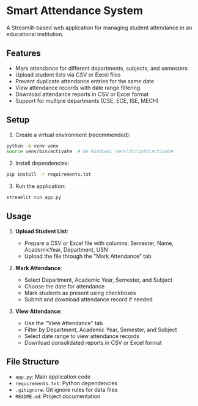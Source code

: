 # Smart Attendance System

A Streamlit-based web application for managing student attendance in an educational institution.

## Features

- Mark attendance for different departments, subjects, and semesters
- Upload student lists via CSV or Excel files
- Prevent duplicate attendance entries for the same date
- View attendance records with date range filtering
- Download attendance reports in CSV or Excel format
- Support for multiple departments (CSE, ECE, ISE, MECH)

## Setup

1. Create a virtual environment (recommended):

```bash
python -m venv venv
source venv/bin/activate  # On Windows: venv\Scripts\activate
```

2. Install dependencies:

```bash
pip install -r requirements.txt
```

3. Run the application:

```bash
streamlit run app.py
```

## Usage

1. **Upload Student List**:

   - Prepare a CSV or Excel file with columns: Semester, Name, AcademicYear, Department, USN
   - Upload the file through the "Mark Attendance" tab

2. **Mark Attendance**:

   - Select Department, Academic Year, Semester, and Subject
   - Choose the date for attendance
   - Mark students as present using checkboxes
   - Submit and download attendance record if needed

3. **View Attendance**:
   - Use the "View Attendance" tab
   - Filter by Department, Academic Year, Semester, and Subject
   - Select date range to view attendance records
   - Download consolidated reports in CSV or Excel format

## File Structure

- `app.py`: Main application code
- `requirements.txt`: Python dependencies
- `.gitignore`: Git ignore rules for data files
- `README.md`: Project documentation
